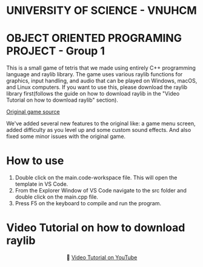 # UNIVERSITY OF SCIENCE - VNUHCM
# OBJECT ORIENTED PROGRAMING PROJECT - Group 1

This is a small game of tetris that we made using entirely C++ programming language and raylib library. The game uses various raylib functions for graphics, input handling, and audio that can be played on Windows, macOS, and Linux computers. If you want to use this, please download the raylib library first(follows the guide on how to download raylib in the "Video Tutorial on how to download raylib" section).

<p>
    <a href="https://www.youtube.com/watch?v=wVYKG_ch4yM">Original game source</a>
</p>
We've added several new features to the original like: a game menu screen, added difficulty as you level up and some custom sound effects. And also fixed some minor issues with the original game.

# How to use
1. Double click on the main.code-workspace file. This will open the template in VS Code.
2. From the Explorer Window of VS Code navigate to the src folder and double click on the main.cpp file.
3. Press F5 on the keyboard to compile and run the program.

# Video Tutorial on how to download raylib
<p align="center">
🎥 <a href="https://www.youtube.com/watch?v=PaAcVk5jUd8">Video Tutorial on YouTube</a>
</p>
